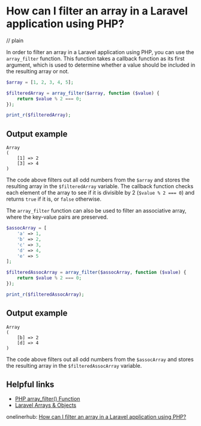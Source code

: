 # How can I filter an array in a Laravel application using PHP?
// plain

In order to filter an array in a Laravel application using PHP, you can use the `array_filter` function. This function takes a callback function as its first argument, which is used to determine whether a value should be included in the resulting array or not.

```php
$array = [1, 2, 3, 4, 5];

$filteredArray = array_filter($array, function ($value) {
    return $value % 2 === 0;
});

print_r($filteredArray);
```

## Output example

```
Array
(
    [1] => 2
    [3] => 4
)
```

The code above filters out all odd numbers from the `$array` and stores the resulting array in the `$filteredArray` variable. The callback function checks each element of the array to see if it is divisible by 2 (`$value % 2 === 0`) and returns `true` if it is, or `false` otherwise.

The `array_filter` function can also be used to filter an associative array, where the key-value pairs are preserved.

```php
$assocArray = [
    'a' => 1,
    'b' => 2,
    'c' => 3,
    'd' => 4,
    'e' => 5
];

$filteredAssocArray = array_filter($assocArray, function ($value) {
    return $value % 2 === 0;
});

print_r($filteredAssocArray);
```

## Output example

```
Array
(
    [b] => 2
    [d] => 4
)
```

The code above filters out all odd numbers from the `$assocArray` and stores the resulting array in the `$filteredAssocArray` variable.

## Helpful links
- [PHP array_filter() Function](https://www.w3schools.com/php/func_array_filter.asp)
- [Laravel Arrays & Objects](https://laravel.com/docs/7.x/collections)

onelinerhub: [How can I filter an array in a Laravel application using PHP?](https://onelinerhub.com/php-laravel/how-can-i-filter-an-array-in-a-laravel-application-using-php)